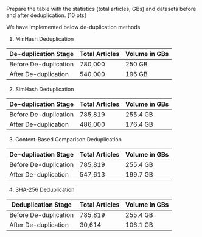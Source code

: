 Prepare the table with the statistics (total articles, GBs) and datasets before and after deduplication. [10 pts]

We have implemented below de-duplication methods

1. MinHash Deduplication

| De-duplication Stage     | Total Articles | Volume in GBs |
|-------------------------|----------------|---------------|
| Before De-duplication    | 780,000        | 250 GB        |
| After De-duplication     | 540,000        | 196 GB        |

2. SimHash Deduplication

| De-duplication Stage     | Total Articles | Volume in GBs |
|-------------------------|----------------|---------------|
| Before De-duplication    | 785,819        | 255.4 GB      |
| After De-duplication     | 486,000        | 176.4 GB      |

3. Content-Based Comparison Deduplication

| De-duplication Stage     | Total Articles | Volume in GBs |
|-------------------------|----------------|---------------|
| Before De-duplication    | 785,819        | 255.4 GB      |
| After De-duplication     | 547,613        | 199.7 GB      |

4. SHA-256 Deduplication

| Deduplication Stage     | Total Articles | Volume in GBs |
|-------------------------|----------------|---------------|
| Before De-duplication    | 785,819        | 255.4 GB      |
| After De-duplication     | 30,614         | 106.1 GB      |


